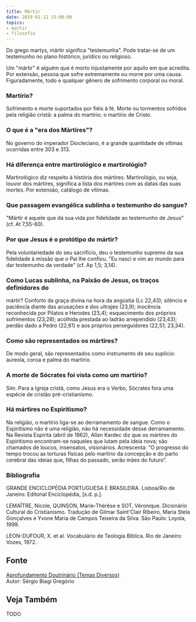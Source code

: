 ```yaml
---
title: Mártir
date: 2019-01-11 13:00:00
topics: 
- martir
- filosofia
---
```


Do grego martys, mártir significa "testemunha". Pode tratar-se de um testemunho no
plano histórico, jurídico ou religioso.

Um "mártir" é alguém que é morto injustamente por aquilo em que
acredita. Por extensão, pessoa que sofre extremamente ou morre por uma
causa. Figuradamente, todo e qualquer gênero de sofrimento corporal ou
moral.

### Martírio?
Sofrimento e morte suportados por fiéis à fé. Morte ou tormentos
sofridos pela religião cristã: a palma do martírio; o martírio de
Cristo.

### O que é a "era dos Mártires"?
No governo do imperador Diocleciano, é a grande quantidade de vítimas
ocorridas entre 303 e 313.

### Há diferença entre martirológico e martirológio?
Martirológico diz respeito à história dos mártires. Martirológio, ou
seja, louvor dos mártires, significa a lista dos mártires com as datas
das suas mortes. Por extensão, catálogo de vítimas.

### Que passagem evangélica sublinha o testemunho do sangue?
"Mártir é aquele que dá sua vida por fidelidade ao testemunho de Jesus"
(cf. At 7,55-60).

### Por que Jesus é o protótipo do mártir?
Pela voluntariedade do seu sacrifício, deu o testemunho supremo da sua
fidelidade à missão que o Pai lhe confiou. "Eu nasci e vim ao mundo para
dar testemunho da verdade" (cf. Ap 1,5; 3,14).

### Como Lucas sublinha, na Paixão de Jesus, os traços definidores do
mártir?
Conforto da graça divina na hora da angústia (Lc 22,43); silêncio e
paciência diante das acusações e dos ultrajes (23,9); inocência
reconhecida por Pilatos e Herodes (23,4); esquecimento dos próprios
sofrimentos (23,28); acolhida prestada ao ladrão arrependido (23,43);
perdão dado a Pedro (22,61) e aos próprios perseguidores (22,51; 23,34).

### Como são representados os mártires?
De modo geral, são representados como instrumento de seu suplício:
aureola, coroa e palma do martírio.

### A morte de Sócrates foi vista como um martírio?
Sim. Para a Igreja cristã, como Jesus era o Verbo, Sócrates fora uma
espécie de cristão pré-cristianismo.

### Há mártires no Espiritismo?
Na religião, o martírio liga-se ao derramamento de sangue. Como o
Espiritismo não é uma religião, não há necessidade desse derramamento.
Na Revista Espírita (abril de 1862), Allan Kardec diz que os mártires
do Espiritismo encontram-se naqueles que lutam pela ideia nova; são
chamados de loucos, insensatos, visionários. Acrescenta: "O progresso
do tempo trocou as torturas físicas pelo martírio da concepção e do
parto cerebral das ideias que, filhas do passado, serão mães do futuro".


### Bibliografia
GRANDE ENCICLOPÉDIA PORTUGUESA E BRASILEIRA. Lisboa/Rio de Janeiro:
Editorial Enciclopédia, \[s.d. p.\].

LEMAÎTRE, Nicole, QUINSON, Marie-Thérèse e SOT, Véronique. Dicionário
Cultural do Cristianismo. Tradução de Gilmar Saint'Clair Ribeiro, Maria
Stela Gonçalves e Yvone Maria de Campos Teixeira da Silva. São Paulo:
Loyola, 1999.

LEON-DUFOUR, X. et al. Vocabulário de Teologia Bíblica. Rio de
Janeiro: Vozes, 1972.

## Fonte
[Aprofundamento Doutrinário (Temas Diversos)](https://sites.google.com/view/aprofundamentodoutrinario/mártir)  
Autor: Sérgio Biagi Gregório



## Veja Também
TODO


